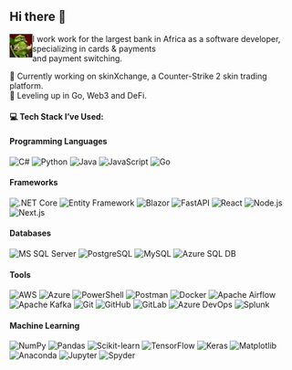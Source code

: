 ## Hi there 👋

<p>
  <img src="assets/wc3_peon.jpg" alt="Warcraft 3 Peon" width="40" align="left" />
  I work work for the largest bank in Africa as a software developer, specializing in cards & payments
  <br>and payment switching.
</p>
🔭 Currently working on skinXchange, a Counter-Strike 2 skin trading platform.<br>
🌱 Leveling up in Go, Web3 and DeFi.

#### 💻 Tech Stack I’ve Used:

#### Programming Languages
<p>
  <img src="https://cdn.jsdelivr.net/gh/devicons/devicon@latest/icons/csharp/csharp-original.svg" alt="C#" width="40" />
  <img src="https://cdn.jsdelivr.net/gh/devicons/devicon@latest/icons/python/python-original.svg" alt="Python" width="40" />
  <img src="https://cdn.jsdelivr.net/gh/devicons/devicon@latest/icons/java/java-original.svg" alt="Java" width="40" />
  <img src="https://cdn.jsdelivr.net/gh/devicons/devicon@latest/icons/javascript/javascript-original.svg" alt="JavaScript" width="40" />
  <img src="https://cdn.jsdelivr.net/gh/devicons/devicon@latest/icons/go/go-original-wordmark.svg" alt="Go" width="40" />
</p>

#### Frameworks
<p>
  <img src="https://cdn.jsdelivr.net/gh/devicons/devicon@latest/icons/dotnetcore/dotnetcore-original.svg" alt=".NET Core" width="40" />
  <img src="https://cdn.jsdelivr.net/gh/devicons/devicon@latest/icons/entityframeworkcore/entityframeworkcore-original.svg" alt="Entity Framework" width="40" />
  <img src="https://cdn.jsdelivr.net/gh/devicons/devicon@latest/icons/blazor/blazor-original.svg" alt="Blazor" width="40" />
  <img src="https://cdn.jsdelivr.net/gh/devicons/devicon@latest/icons/fastapi/fastapi-original.svg" alt="FastAPI" width="40" />
  <img src="https://cdn.jsdelivr.net/gh/devicons/devicon@latest/icons/react/react-original.svg" alt="React" width="40" />
  <img src="https://cdn.jsdelivr.net/gh/devicons/devicon@latest/icons/nodejs/nodejs-original.svg" alt="Node.js" width="40" />
  <img src="https://cdn.jsdelivr.net/gh/devicons/devicon@latest/icons/nextjs/nextjs-original.svg" alt="Next.js" width="40" />
</p>

#### Databases
<p>
  <img src="https://cdn.jsdelivr.net/gh/devicons/devicon@latest/icons/microsoftsqlserver/microsoftsqlserver-original.svg" alt="MS SQL Server" width="40" />
  <img src="https://cdn.jsdelivr.net/gh/devicons/devicon@latest/icons/postgresql/postgresql-original.svg" alt="PostgreSQL" width="40" />
  <img src="https://cdn.jsdelivr.net/gh/devicons/devicon@latest/icons/mysql/mysql-original.svg" alt="MySQL" width="40" />
  <img src="https://cdn.jsdelivr.net/gh/devicons/devicon@latest/icons/azuresqldatabase/azuresqldatabase-original.svg" alt="Azure SQL DB" width="40" />
</p>

#### Tools
<p>
  <img src="https://cdn.jsdelivr.net/gh/devicons/devicon@latest/icons/amazonwebservices/amazonwebservices-original-wordmark.svg" alt="AWS" width="40" />
  <img src="https://cdn.jsdelivr.net/gh/devicons/devicon@latest/icons/azure/azure-original.svg" alt="Azure" width="40" />
  <img src="https://cdn.jsdelivr.net/gh/devicons/devicon@latest/icons/powershell/powershell-original.svg" alt="PowerShell" width="40" />
  <img src="https://cdn.jsdelivr.net/gh/devicons/devicon@latest/icons/postman/postman-original.svg" alt="Postman" width="40" />
  <img src="https://cdn.jsdelivr.net/gh/devicons/devicon@latest/icons/docker/docker-original.svg" alt="Docker" width="40" />
  <img src="https://cdn.jsdelivr.net/gh/devicons/devicon@latest/icons/apacheairflow/apacheairflow-original.svg" alt="Apache Airflow" width="40" />
  <img src="https://cdn.jsdelivr.net/gh/devicons/devicon@latest/icons/apachekafka/apachekafka-original.svg" alt="Apache Kafka" width="40" />
  <img src="https://cdn.jsdelivr.net/gh/devicons/devicon@latest/icons/git/git-original.svg" alt="Git" width="40" />
  <img src="https://cdn.jsdelivr.net/gh/devicons/devicon@latest/icons/github/github-original.svg" alt="GitHub" width="40" />
  <img src="https://cdn.jsdelivr.net/gh/devicons/devicon@latest/icons/gitlab/gitlab-original.svg" alt="GitLab" width="40" />
  <img src="https://cdn.jsdelivr.net/gh/devicons/devicon@latest/icons/azuredevops/azuredevops-original.svg" alt="Azure DevOps" width="40" />
  <img src="https://cdn.jsdelivr.net/gh/devicons/devicon@latest/icons/splunk/splunk-original-wordmark.svg" alt="Splunk" width="40" />
</p>

#### Machine Learning
<p>
  <img src="https://cdn.jsdelivr.net/gh/devicons/devicon@latest/icons/numpy/numpy-original.svg" alt="NumPy" width="40" />
  <img src="https://cdn.jsdelivr.net/gh/devicons/devicon@latest/icons/pandas/pandas-original.svg" alt="Pandas" width="40" />
  <img src="https://cdn.jsdelivr.net/gh/devicons/devicon@latest/icons/scikitlearn/scikitlearn-original.svg" alt="Scikit-learn" width="40" />
  <img src="https://cdn.jsdelivr.net/gh/devicons/devicon@latest/icons/tensorflow/tensorflow-original.svg" alt="TensorFlow" width="40" />
  <img src="https://cdn.jsdelivr.net/gh/devicons/devicon@latest/icons/keras/keras-original.svg" alt="Keras" width="40" />
  <img src="https://cdn.jsdelivr.net/gh/devicons/devicon@latest/icons/matplotlib/matplotlib-original.svg" alt="Matplotlib" width="40" />
  <img src="https://cdn.jsdelivr.net/gh/devicons/devicon@latest/icons/anaconda/anaconda-original.svg" alt="Anaconda" width="40" />
  <img src="https://cdn.jsdelivr.net/gh/devicons/devicon@latest/icons/jupyter/jupyter-original-wordmark.svg" alt="Jupyter" width="40" />
  <img src="https://cdn.jsdelivr.net/gh/devicons/devicon@latest/icons/spyder/spyder-original.svg" alt="Spyder" width="40" />
</p>
          
<!--
**Ch-E/Ch-E** is a ✨ _special_ ✨ repository because its `README.md` (this file) appears on your GitHub profile.

Here are some ideas to get you started:

- 🔭 I’m currently working on ...
- 🌱 I’m currently learning ...
- 👯 I’m looking to collaborate on ...
- 🤔 I’m looking for help with ...
- 💬 Ask me about ...
- 📫 How to reach me: ...
- 😄 Pronouns: ...
- ⚡ Fun fact: ...
-->
